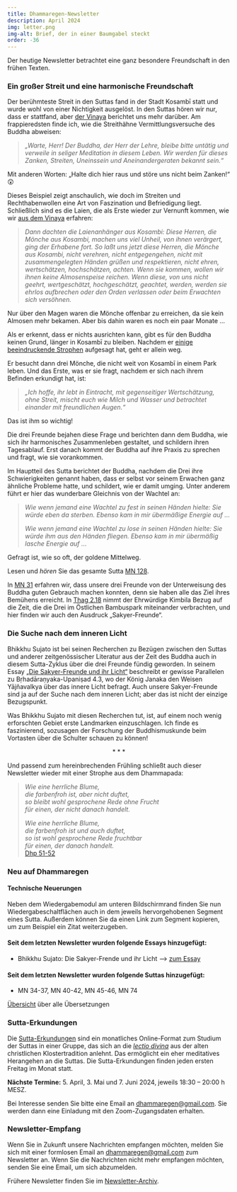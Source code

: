 ```yaml
---
title: Dhammaregen-Newsletter
description: April 2024
img: letter.png
img-alt: Brief, der in einer Baumgabel steckt
order: -36
---
```


Der heutige Newsletter betrachtet eine ganz besondere Freundschaft in den frühen Texten. 

### Ein großer Streit und eine harmonische Freundschaft

Der berühmteste Streit in den Suttas fand in der Stadt Kosambī statt und wurde wohl von einer Nichtigkeit ausgelöst. In den Suttas hören wir nur, dass er stattfand, aber [der Vinaya](https://suttacentral.net/pli-tv-kd10/de/maitrimurti-traetow?lang=de&reference=main&highlight=true#1) berichtet uns mehr darüber. Am frappieredsten finde ich, wie die Streithähne Vermittlungsversuche des Buddha abweisen:

> *„Warte, Herr! Der Buddha, der Herr der Lehre, bleibe bitte untätig und verweile in seliger Meditation in diesem Leben. Wir werden für dieses Zanken, Streiten, Uneinssein und Aneinandergeraten bekannt sein.“*

Mit anderen Worten: „Halte dich hier raus und störe uns nicht beim Zanken!“ 😲

Dieses Beispiel zeigt anschaulich, wie doch im Streiten und Rechthabenwollen eine Art von Faszination und Befriedigung liegt. Schließlich sind es die Laien, die als Erste wieder zur Vernunft kommen, wie wir [aus dem Vinaya](https://suttacentral.net/pli-tv-kd10/de/maitrimurti-traetow?lang=de&reference=main&highlight=true#mt1-39) erfahren:

>*Dann dachten die Laienanhänger aus Kosambi: Diese Herren, die Mönche aus Kosambi, machen uns viel Unheil, von ihnen verärgert, ging der Erhabene fort. So laßt uns jetzt diese Herren, die Mönche aus Kosambi, nicht verehren, nicht entgegengehen, nicht mit zusammengelegten Händen grüßen und respektieren, nicht ehren, wertschätzen, hochschätzen, achten. Wenn sie kommen, wollen wir ihnen keine Almosenspeise reichen. Wenn diese, von uns nicht geehrt, wertgeschätzt, hochgeschätzt, geachtet, werden, werden sie ehrlos aufbrechen oder den Orden verlassen oder beim Erwachten sich versöhnen.*

Nur über den Magen waren die Mönche offenbar zu erreichen, da sie kein Almosen mehr bekamen. Aber bis dahin waren es noch ein paar Monate …

Als er erkennt, dass er nichts ausrichten kann, gibt es für den Buddha keinen Grund, länger in Kosambī zu bleiben. Nachdem er [einige beeindruckende Strophen](#/sutta/mn128:6.1/de/sabbamitta) aufgesagt hat, geht er allein weg.

Er besucht dann drei Mönche, die nicht weit von Kosambī in einem Park leben. Und das Erste, was er sie fragt, nachdem er sich nach ihrem Befinden erkundigt hat, ist:

> *„Ich hoffe, ihr lebt in Eintracht, mit gegenseitiger Wertschätzung, ohne Streit, mischt euch wie Milch und Wasser und betrachtet einander mit freundlichen Augen.“*

Das ist ihm so wichtig!

Die drei Freunde bejahen diese Frage und berichten dann dem Buddha, wie sich ihr harmonisches Zusammenleben gestaltet, und schildern ihren Tagesablauf. Erst danach kommt der Buddha auf ihre Praxis zu sprechen und fragt, wie sie vorankommen.

Im Hauptteil des Sutta berichtet der Buddha, nachdem die Drei ihre Schwierigkeiten genannt haben, dass er selbst vor seinem Erwachen ganz ähnliche Probleme hatte, und schildert, wie er damit umging. Unter anderem führt er hier das wunderbare Gleichnis von der Wachtel an:

> *Wie wenn jemand eine Wachtel zu fest in seinen Händen hielte: Sie würde eben da sterben. Ebenso kam in mir übermäßige Energie auf …*
>
> *Wie wenn jemand eine Wachtel zu lose in seinen Händen hielte: Sie würde ihm aus den Händen fliegen. Ebenso kam in mir übermäßig lasche Energie auf …*

Gefragt ist, wie so oft, der goldene Mittelweg.

Lesen und *hören* Sie das gesamte Sutta [MN 128](#/sutta/mn128/de/sabbamitta).

In [MN 31](#/sutta/mn31/de/sabbamitta) erfahren wir, dass unsere drei Freunde von der Unterweisung des Buddha guten Gebrauch machen konnten, denn sie haben alle das Ziel ihres Bemühens erreicht. In [Thag 2.18](#/sutta/thag2.18/de/sabbamitta) nimmt der Ehrwürdige Kimbila Bezug auf die Zeit, die die Drei im Östlichen Bambuspark miteinander verbrachten, und hier finden wir auch den Ausdruck „Sakyer-Freunde“.


### Die Suche nach dem inneren Licht

Bhikkhu Sujato ist bei seinen Recherchen zu Bezügen zwischen den Suttas und anderer zeitgenössischer Literatur aus der Zeit des Buddha auch in diesem Sutta-Zyklus über die drei Freunde fündig geworden. In seinem Essay [„Die Sakyer-Freunde und ihr Licht“](#/wiki/buddhismuskunde/freunde) beschreibt er gewisse Parallelen zu Bṛhadāraṇyaka-Upaniṣad 4.3, wo der König Janaka den Weisen Yājñavalkya über das innere Licht befragt. Auch unsere Sakyer-Freunde sind ja auf der Suche nach dem inneren Licht; aber das ist nicht der einzige Bezugspunkt. 

Was Bhikkhu Sujato mit diesen Recherchen tut, ist, auf einem noch wenig erforschten Gebiet erste Landmarken einzuschlagen. Ich finde es faszinierend, sozusagen der Forschung der Buddhismuskunde beim Vortasten über die Schulter schauen zu können!

<div style="text-align: center;">* * *</div>

Und passend zum hereinbrechenden Frühling schließt auch dieser Newsletter wieder mit einer Strophe aus dem Dhammapada:

>*Wie eine herrliche Blume,*  
>*die farbenfroh ist, aber nicht duftet,*  
>*so bleibt wohl gesprochene Rede ohne Frucht*  
>*für einen, der nicht danach handelt.*  
>
>*Wie eine herrliche Blume,*  
>*die farbenfroh ist und auch duftet,*  
>*so ist wohl gesprochene Rede fruchtbar*  
>*für einen, der danach handelt.*  
> [Dhp 51-52](#/sutta/dhp51:1/de/sabbamitta)

### Neu auf Dhammaregen

#### Technische Neuerungen

Neben dem Wiedergabemodul am unteren Bildschirmrand finden Sie nun Wiedergabeschaltflächen auch in dem jeweils hervorgehobenen Segment eines Sutta. Außerdem können Sie da einen Link zum Segment kopieren, um zum Beispiel ein Zitat weiterzugeben.

#### Seit dem letzten Newsletter wurden folgende Essays hinzugefügt:

- Bhikkhu Sujato: Die Sakyer-Frende und ihr Licht --> [zum Essay](#/wiki/buddhismuskunde/freunde)

#### Seit dem letzten Newsletter wurden folgende Suttas hinzugefügt:

- MN 34-37, MN 40-42, MN 45-46, MN 74

[Übersicht](#/wiki/uebersetzung/uebersicht) über alle Übersetzungen

### Sutta-Erkundungen 

Die [Sutta-Erkundungen](#/wiki/erkundung) sind ein monatliches Online-Format zum Studium der Suttas in einer Gruppe, das sich an die [*lectio divina*](https://de.wikipedia.org/wiki/Lectio_divina) aus der alten christlichen Klostertradition anlehnt. Das ermöglicht ein eher meditatives Herangehen an die Suttas. Die Sutta-Erkundungen finden jeden ersten Freitag im Monat statt. 

**Nächste Termine:** 5. April, 3. Mai und 7. Juni 2024, jeweils 18:30 – 20:00 h MESZ.

Bei Interesse senden Sie bitte eine Email an [dhammaregen@gmail.com](mailto:dhammaregen@gmail.com). Sie werden dann eine Einladung mit den Zoom-Zugangsdaten erhalten.

### Newsletter-Empfang

Wenn Sie in Zukunft unsere Nachrichten empfangen möchten, melden Sie sich mit einer formlosen Email an [dhammaregen@gmail.com](mailto:dhammaregen@gmail.com) zum Newsletter an. Wenn Sie die Nachrichten nicht mehr empfangen möchten, senden Sie eine Email, um sich abzumelden. 

Frühere Newsletter finden Sie im [Newsletter-Archiv](#/wiki/news/inhalt).

